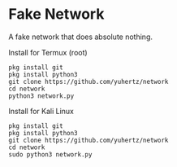 # Fake Network

A fake network that does absolute nothing.

Install for Termux (root)
```
pkg install git
pkg install python3
git clone https://github.com/yuhertz/network
cd network
python3 network.py
```

Install for Kali Linux
```
pkg install git
pkg install python3
git clone https://github.com/yuhertz/network
cd network
sudo python3 network.py
```
